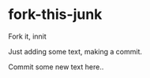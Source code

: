 # fork-this-junk
Fork it, innit

Just adding some text, making a commit.

Commit some new text here..
